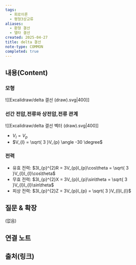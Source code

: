 ```yaml
---
tags:
  - 회로이론
  - 평형3상교류
aliases:
  - 환형 결선
  - 델타 결선
created: 2025-04-27
title: delta 결선
note-type: COMMON
completed: true
---
```


## 내용(Content)

### 모형

![[Excalidraw/delta 결선 (draw).svg|400]]

### 선간 전압,전류와 상전압,전류 관계

![[Excalidraw/delta 결선 벡터 (draw).svg|400]]

- $V_{l} = V_{p}$
- $V_{l} = \sqrt{ 3 }V_{p} \angle -30 \degree$

### 전력

- 유효 전력: $3I_{p}^{2}R = 3V_{p}I_{p}\cos\theta = \sqrt{ 3 }V_{l}I_{l}\cos\theta$
- 무효 전력: $3I_{p}^{2}X = 3V_{p}I_{p}\sin\theta = \sqrt{ 3 }V_{l}I_{l}\sin\theta$
- 피상 전력: $3I_{p}^{2}Z = 3V_{p}I_{p} = \sqrt{ 3 }V_{l}I_{l}$


## 질문 & 확장

(없음)

## 연결 노트

## 출처(링크)

